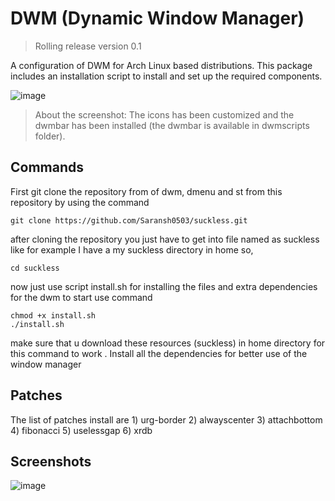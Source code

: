 # DWM (Dynamic Window Manager)
>Rolling release version 0.1

A configuration of DWM for Arch Linux based distributions. This package includes an installation script to install and set up the required components.

![image](https://github.com/Saransh0503/my_vaults/blob/main/pix/*_1.png)
>About the screenshot: The icons has been customized  and the dwmbar has been installed  (the dwmbar is available in dwmscripts folder).

## Commands

First git clone the repository from of dwm, dmenu and st from this repository by using the command

```shell
git clone https://github.com/Saransh0503/suckless.git 
```

after cloning the repository you just have to get into file named as suckless like for example I have a my suckless directory in home so,

```shell
cd suckless
```

now just use script install.sh for installing the files and extra dependencies for the dwm to start
use command 

```shell
chmod +x install.sh
./install.sh
```

make sure that u download these resources (suckless) in home directory for this command to work .
Install all the dependencies for better use of the window manager

## Patches

The list of patches install are 
    1) urg-border
    2) alwayscenter
    3) attachbottom
    4) fibonacci
    5) uselessgap
    6) xrdb


## Screenshots

![image](https://github.com/Saransh0503/my_vaults/blob/main/pix/2025-02-11_11-52.png)

